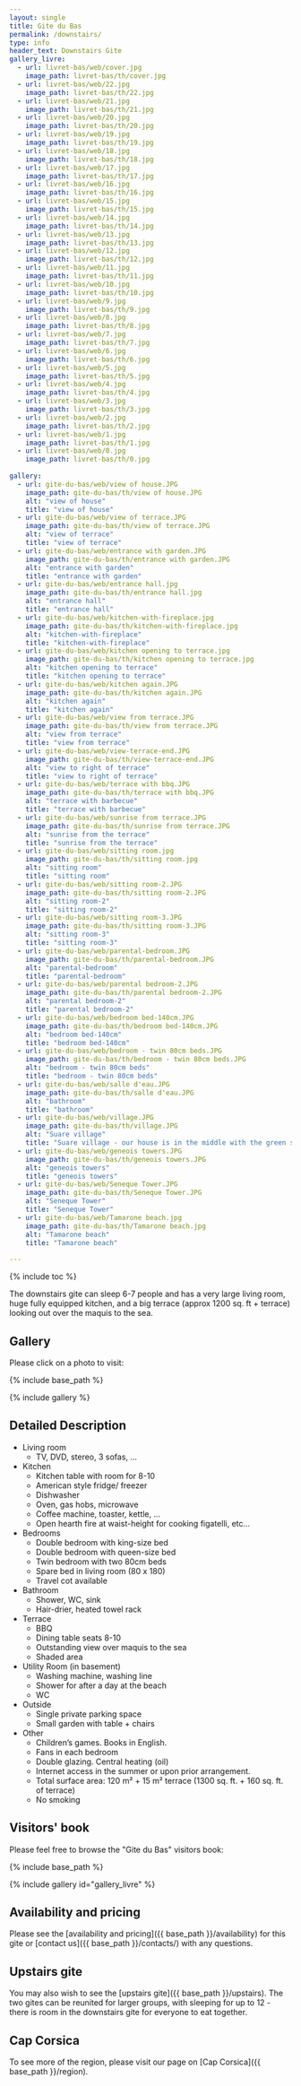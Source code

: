 ```yaml
---
layout: single
title: Gite du Bas
permalink: /downstairs/
type: info
header_text: Downstairs Gite
gallery_livre:
  - url: livret-bas/web/cover.jpg
    image_path: livret-bas/th/cover.jpg
  - url: livret-bas/web/22.jpg
    image_path: livret-bas/th/22.jpg
  - url: livret-bas/web/21.jpg
    image_path: livret-bas/th/21.jpg
  - url: livret-bas/web/20.jpg
    image_path: livret-bas/th/20.jpg
  - url: livret-bas/web/19.jpg
    image_path: livret-bas/th/19.jpg
  - url: livret-bas/web/18.jpg
    image_path: livret-bas/th/18.jpg
  - url: livret-bas/web/17.jpg
    image_path: livret-bas/th/17.jpg
  - url: livret-bas/web/16.jpg
    image_path: livret-bas/th/16.jpg
  - url: livret-bas/web/15.jpg
    image_path: livret-bas/th/15.jpg
  - url: livret-bas/web/14.jpg
    image_path: livret-bas/th/14.jpg
  - url: livret-bas/web/13.jpg
    image_path: livret-bas/th/13.jpg
  - url: livret-bas/web/12.jpg
    image_path: livret-bas/th/12.jpg
  - url: livret-bas/web/11.jpg
    image_path: livret-bas/th/11.jpg
  - url: livret-bas/web/10.jpg
    image_path: livret-bas/th/10.jpg
  - url: livret-bas/web/9.jpg
    image_path: livret-bas/th/9.jpg
  - url: livret-bas/web/8.jpg
    image_path: livret-bas/th/8.jpg
  - url: livret-bas/web/7.jpg
    image_path: livret-bas/th/7.jpg
  - url: livret-bas/web/6.jpg
    image_path: livret-bas/th/6.jpg
  - url: livret-bas/web/5.jpg
    image_path: livret-bas/th/5.jpg
  - url: livret-bas/web/4.jpg
    image_path: livret-bas/th/4.jpg
  - url: livret-bas/web/3.jpg
    image_path: livret-bas/th/3.jpg
  - url: livret-bas/web/2.jpg
    image_path: livret-bas/th/2.jpg
  - url: livret-bas/web/1.jpg
    image_path: livret-bas/th/1.jpg
  - url: livret-bas/web/0.jpg
    image_path: livret-bas/th/0.jpg
  
gallery:
  - url: gite-du-bas/web/view of house.JPG
    image_path: gite-du-bas/th/view of house.JPG
    alt: "view of house"
    title: "view of house"
  - url: gite-du-bas/web/view of terrace.JPG
    image_path: gite-du-bas/th/view of terrace.JPG
    alt: "view of terrace"
    title: "view of terrace"
  - url: gite-du-bas/web/entrance with garden.JPG
    image_path: gite-du-bas/th/entrance with garden.JPG
    alt: "entrance with garden"
    title: "entrance with garden"
  - url: gite-du-bas/web/entrance hall.jpg
    image_path: gite-du-bas/th/entrance hall.jpg
    alt: "entrance hall"
    title: "entrance hall"
  - url: gite-du-bas/web/kitchen-with-fireplace.jpg
    image_path: gite-du-bas/th/kitchen-with-fireplace.jpg
    alt: "kitchen-with-fireplace"
    title: "kitchen-with-fireplace"
  - url: gite-du-bas/web/kitchen opening to terrace.jpg
    image_path: gite-du-bas/th/kitchen opening to terrace.jpg
    alt: "kitchen opening to terrace"
    title: "kitchen opening to terrace"
  - url: gite-du-bas/web/kitchen again.JPG
    image_path: gite-du-bas/th/kitchen again.JPG
    alt: "kitchen again"
    title: "kitchen again"
  - url: gite-du-bas/web/view from terrace.JPG
    image_path: gite-du-bas/th/view from terrace.JPG
    alt: "view from terrace"
    title: "view from terrace"
  - url: gite-du-bas/web/view-terrace-end.JPG
    image_path: gite-du-bas/th/view-terrace-end.JPG
    alt: "view to right of terrace"
    title: "view to right of terrace"
  - url: gite-du-bas/web/terrace with bbq.JPG
    image_path: gite-du-bas/th/terrace with bbq.JPG
    alt: "terrace with barbecue"
    title: "terrace with barbecue"
  - url: gite-du-bas/web/sunrise from terrace.JPG
    image_path: gite-du-bas/th/sunrise from terrace.JPG 
    alt: "sunrise from the terrace" 
    title: "sunrise from the terrace" 
  - url: gite-du-bas/web/sitting room.jpg
    image_path: gite-du-bas/th/sitting room.jpg
    alt: "sitting room"
    title: "sitting room"
  - url: gite-du-bas/web/sitting room-2.JPG
    image_path: gite-du-bas/th/sitting room-2.JPG
    alt: "sitting room-2"
    title: "sitting room-2"
  - url: gite-du-bas/web/sitting room-3.JPG
    image_path: gite-du-bas/th/sitting room-3.JPG
    alt: "sitting room-3"
    title: "sitting room-3"
  - url: gite-du-bas/web/parental-bedroom.JPG
    image_path: gite-du-bas/th/parental-bedroom.JPG
    alt: "parental-bedroom"
    title: "parental-bedroom"
  - url: gite-du-bas/web/parental bedroom-2.JPG
    image_path: gite-du-bas/th/parental bedroom-2.JPG
    alt: "parental bedroom-2"
    title: "parental bedroom-2"
  - url: gite-du-bas/web/bedroom bed-140cm.JPG
    image_path: gite-du-bas/th/bedroom bed-140cm.JPG
    alt: "bedroom bed-140cm"
    title: "bedroom bed-140cm"
  - url: gite-du-bas/web/bedroom - twin 80cm beds.JPG
    image_path: gite-du-bas/th/bedroom - twin 80cm beds.JPG
    alt: "bedroom - twin 80cm beds"
    title: "bedroom - twin 80cm beds"
  - url: gite-du-bas/web/salle d'eau.JPG
    image_path: gite-du-bas/th/salle d'eau.JPG
    alt: "bathroom"
    title: "bathroom"
  - url: gite-du-bas/web/village.JPG
    image_path: gite-du-bas/th/village.JPG
    alt: "Suare village"
    title: "Suare village - our house is in the middle with the green shutters"
  - url: gite-du-bas/web/geneois towers.JPG
    image_path: gite-du-bas/th/geneois towers.JPG
    alt: "geneois towers"
    title: "geneois towers"
  - url: gite-du-bas/web/Seneque Tower.JPG
    image_path: gite-du-bas/th/Seneque Tower.JPG
    alt: "Seneque Tower"
    title: "Seneque Tower"
  - url: gite-du-bas/web/Tamarone beach.jpg
    image_path: gite-du-bas/th/Tamarone beach.jpg
    alt: "Tamarone beach"
    title: "Tamarone beach"
  
---
```


{% include toc %}

The downstairs gite can sleep 6-7 people and has a very large living
room, huge fully equipped kitchen, and a big terrace (approx 1200
sq. ft + terrace) looking out over the maquis to the sea.

## Gallery

Please click on a photo to visit:

{% include base_path %}

{% include gallery %}

## Detailed Description

* Living room
  * TV, DVD, stereo, 3 sofas, ...
* Kitchen
  * Kitchen table with room for 8-10
  * American style fridge/ freezer
  * Dishwasher
  * Oven, gas hobs, microwave
  * Coffee machine, toaster, kettle, ...
  * Open hearth fire at waist-height for cooking figatelli, etc...
* Bedrooms
  * Double bedroom with king-size bed
  * Double bedroom with queen-size bed
  * Twin bedroom with two 80cm beds
  * Spare bed in living room (80 x 180)
  * Travel cot available
* Bathroom
  * Shower, WC, sink
  * Hair-drier, heated towel rack
* Terrace
  * BBQ
  * Dining table seats 8-10
  * Outstanding view over maquis to the sea
  * Shaded area
* Utility Room (in basement)
  * Washing machine, washing line
  * Shower for after a day at the beach
  * WC
* Outside
  * Single private parking space
  * Small garden with table + chairs
* Other
  * Children’s games. Books in English.
  * Fans in each bedroom
  * Double glazing. Central heating (oil)
  * Internet access in the summer or upon prior arrangement.
  * Total surface area: 120 m² + 15 m² terrace (1300 sq. ft. + 160 sq. ft. of terrace)
  * No smoking

## Visitors' book

Please feel free to browse the "Gite du Bas" visitors book:

{% include base_path %}

{% include gallery id="gallery_livre" %}

## Availability and pricing

Please see the [availability and pricing]({{ base_path }}/availability) for this gite or [contact us]({{ base_path }}/contacts/) with any questions.

## Upstairs gite

You may also wish to see the [upstairs gite]({{ base_path }}/upstairs). The two gites can be reunited for larger groups, with sleeping for up to 12 - there is room in the downstairs gite for everyone to eat together.

## Cap Corsica

To see more of the region, please visit our page on [Cap Corsica]({{ base_path }}/region).

